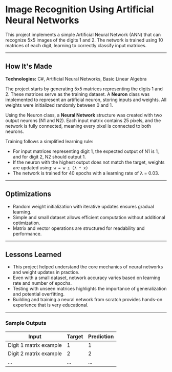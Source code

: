 # Image Recognition Using Artificial Neural Networks

This project implements a simple Artificial Neural Network (ANN) that can recognize 5x5 images of the digits 1 and 2. The network is trained using 10 matrices of each digit, learning to correctly classify input matrices.

---

## How It's Made
**Technologies:** C#, Artificial Neural Networks, Basic Linear Algebra  

The project starts by generating 5x5 matrices representing the digits 1 and 2. These matrices serve as the training dataset. A **Neuron** class was implemented to represent an artificial neuron, storing inputs and weights. All weights were initialized randomly between 0 and 1.  

Using the Neuron class, a **Neural Network** structure was created with two output neurons (N1 and N2). Each input matrix contains 25 pixels, and the network is fully connected, meaning every pixel is connected to both neurons.  

Training follows a simplified learning rule:  
- For input matrices representing digit 1, the expected output of N1 is 1, and for digit 2, N2 should output 1.  
- If the neuron with the highest output does not match the target, weights are updated using: `w = w ± (λ * x)`  
- The network is trained for 40 epochs with a learning rate of λ = 0.03.

---

## Optimizations
- Random weight initialization with iterative updates ensures gradual learning.  
- Simple and small dataset allows efficient computation without additional optimization.  
- Matrix and vector operations are structured for readability and performance.

---

## Lessons Learned
- This project helped understand the core mechanics of neural networks and weight updates in practice.  
- Even with a small dataset, network accuracy varies based on learning rate and number of epochs.  
- Testing with unseen matrices highlights the importance of generalization and potential overfitting.  
- Building and training a neural network from scratch provides hands-on experience that is very educational.

---

### Sample Outputs
| Input | Target | Prediction |
|-------|--------|------------|
| Digit 1 matrix example | 1 | 1 |
| Digit 2 matrix example | 2 | 2 |
| ...   | ...    | ... |
